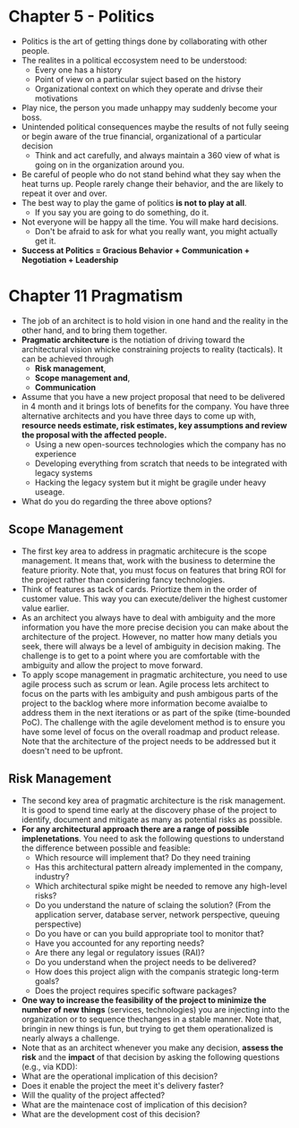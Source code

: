 # Chapter 5 - Politics 

* Politics is the art of getting things done by collaborating with other people.
* The realites in a political eccosystem need to be understood:
  * Every one has a history
  * Point of view on a particular suject based on the history
  * Organizational context on which they operate and drivse their motivations
* Play nice, the person you made unhappy may suddenly become your boss. 
* Unintended political consequences maybe the results of not fully seeing or begin aware of the true financial, organizational of a particular decision
  * Think and act carefully, and always maintain a 360 view of what is going on in the organization around you.
* Be careful of people who do not stand behind what they say when the heat turns up. People rarely change their behavior, and the are likely to repeat it over and over.
* The best way to play the game of politics __is not to play at all__.
    * If you say you are going to do something, do it.
* Not everyone will be happy all the time. You will make hard decisions.
    * Don't be afraid to ask for what you really want, you might actually get it.
* __Success at Politics = Gracious Behavior + Communication + Negotiation + Leadership__

# Chapter 11 Pragmatism

* The job of an architect is to hold vision in one hand and the reality in the other hand, and to bring them together.
* __Pragmatic architecture__ is the notiation of driving toward the architectural vision whicke constraining projects to reality (tacticals). It can be achieved through
   * __Risk management__,
   * __Scope management and__,
   * __Communication__
* Assume that you have a new project proposal that need to be delivered in 4 month and it brings lots of benefits for the company. You have three alternative architects and you have three days to come up with, __resource needs estimate, risk estimates, key assumptions and review the proposal with the affected people.__
  * Using a new open-sources technologies which the company has no experience
  * Developing everything from scratch that needs to be integrated with legacy systems
  * Hacking the legacy system but it might be gragile under heavy useage.
* What do you do regarding the three above options?
## Scope Management
* The first key area to address in pragmatic architecure is the scope management. It means that, work with the business to determine the feature priority. Note that, you must focus on features that bring ROI for the project rather than considering fancy technologies.
* Think of features as tack of cards. Priortize them in the order of customer value. This way you can execute/deliver the highest customer value earlier.
* As an architect you always have to deal with ambiguity and the more information you have the more precise decision you can make about the architecture of the project. However, no matter how many detials you seek, there will always be a level of ambiguity in decision making. The challenge is to get to a point where you are comfortable with the ambiguity and allow the project to move forward.
* To apply scope management in pragmatic architecture, you need to use agile process such as scrum or lean. Agile process lets architect to focus on the parts with les ambiguity and push ambigous parts of the project to the backlog where more information become avaialbe to address them in the next iterations or as part of the spike (time-bounded PoC). The challenge with the agile develoment method is to ensure you have some level of focus on the overall roadmap and product release. Note that the architecture of the project needs to be addressed but it doesn't need to be upfront.
## Risk Management
* The second key area of pragmatic architecture is the risk management. It is good to spend time early at the discovery phase of the project to identify, document and mitigate as many as potential risks as possible.
* __For any architectural approach there are a range of possible implenetations__. You need to ask the following questions to understand the difference between possible and feasible:
  * Which resource will implement that? Do they need training
  * Has this architectural pattern already implemented in the company, industry?
  * Which architectural spike might be needed to remove any high-level risks?
  * Do you understand the nature of sclaing the solution? (From the application server, database server, network perspective, queuing perspective)
  * Do you have  or can you build appropriate tool to monitor that?
  * Have you accounted for any reporting needs?
  * Are there any legal or regulatory issues (RAI)?
  * Do you understand when the project needs to be delivered?
  * How does this project align with the companis strategic long-term goals?
  * Does the project requires specific software packages?
*  __One way to increase the feasibility of the project to minimize the number of new things__ (services, technologies) you are injecting into the organization or to sequence thechanges in a stable manner. Note that, bringin in new things is fun, but trying to get them operationalized is nearly always a challenge.
*  Note that as an architect whenever you make any decision, __assess the risk__ and the __impact__ of that decision by asking the following questions (e.g., via KDD):
  * What are the operational implication of this decision?
  * Does it enable the project the meet it's delivery faster?
  * Will the quality of the project affected?
  * What are the maintenace cost of implication of this decision?
  * What are the development cost of this decision?

